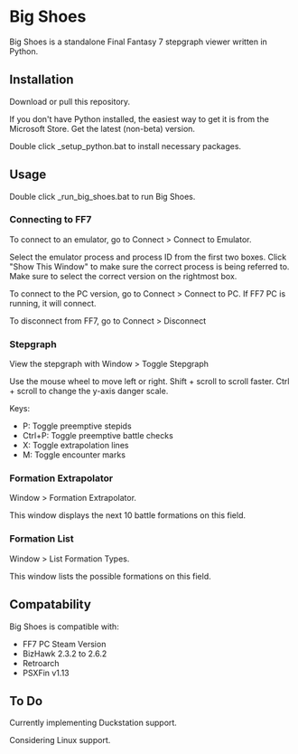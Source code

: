 # Big Shoes

Big Shoes is a standalone Final Fantasy 7 stepgraph viewer written in Python.

## Installation

Download or pull this repository.

If you don't have Python installed, the easiest way to get it is from the Microsoft Store. Get the latest (non-beta) version.

Double click _setup_python.bat to install necessary packages.

## Usage

Double click _run_big_shoes.bat to run Big Shoes.

### Connecting to FF7

To connect to an emulator, go to Connect > Connect to Emulator.

Select the emulator process and process ID from the first two boxes. Click "Show This Window" to make sure the correct process is being referred to. Make sure to select the correct version on the rightmost box.

To connect to the PC version, go to Connect > Connect to PC. If FF7 PC is running, it will connect.

To disconnect from FF7, go to Connect > Disconnect

### Stepgraph

View the stepgraph with Window > Toggle Stepgraph

Use the mouse wheel to move left or right. Shift + scroll to scroll faster. Ctrl + scroll to change the y-axis danger scale.

Keys:
- P: Toggle preemptive stepids
- Ctrl+P: Toggle preemptive battle checks
- X: Toggle extrapolation lines
- M: Toggle encounter marks

### Formation Extrapolator

Window > Formation Extrapolator.

This window displays the next 10 battle formations on this field.

### Formation List

Window > List Formation Types.

This window lists the possible formations on this field.

## Compatability

Big Shoes is compatible with:

- FF7 PC Steam Version
- BizHawk 2.3.2 to 2.6.2
- Retroarch
- PSXFin v1.13

## To Do

Currently implementing Duckstation support.

Considering Linux support.